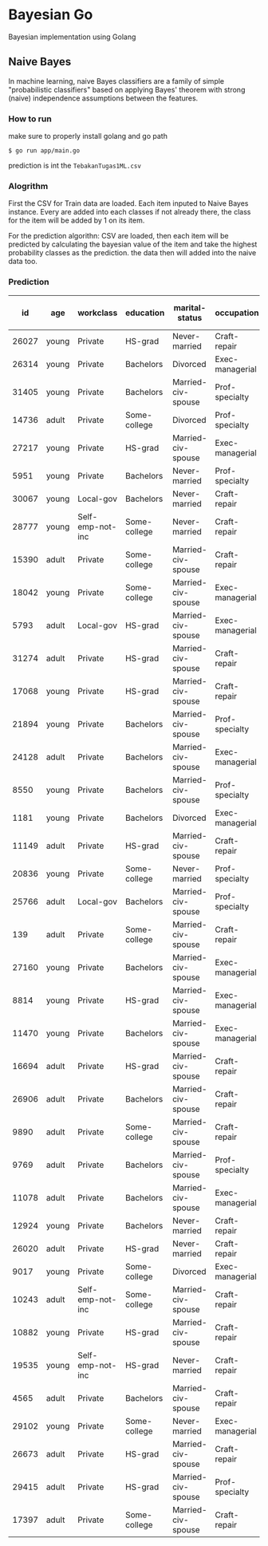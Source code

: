 # Bayesian Go
Bayesian implementation using Golang

## Naive Bayes

In machine learning, naive Bayes classifiers are a family of simple "probabilistic classifiers" based on applying Bayes' theorem with strong (naive) independence assumptions between the features.

### How to run

make sure to properly install golang and go path


```
$ go run app/main.go
```

prediction is int the `TebakanTugas1ML.csv`

### Alogrithm

First the CSV for Train data are loaded. Each item inputed to Naive Bayes instance.
Every are added into each classes if not already there, the class for the item will be added by 1 on its item.

For the prediction algorithn: CSV are loaded, then each item will be predicted by calculating the bayesian value of the item and take the highest probability classes as the prediction.
the data then will added into the naive data too.

### Prediction
| id    | age   | workclass        | education    | marital-status     | occupation      | relationship  | hours-per-week | income | 
|-------|-------|------------------|--------------|--------------------|-----------------|---------------|----------------|--------| 
| 26027 | young | Private          | HS-grad      | Never-married      | Craft-repair    | Not-in-family | normal         | <=50K  | 
| 26314 | young | Private          | Bachelors    | Divorced           | Exec-managerial | Not-in-family | normal         | <=50K  | 
| 31405 | young | Private          | Bachelors    | Married-civ-spouse | Prof-specialty  | Husband       | normal         | >50K   | 
| 14736 | adult | Private          | Some-college | Divorced           | Prof-specialty  | Not-in-family | normal         | <=50K  | 
| 27217 | young | Private          | HS-grad      | Married-civ-spouse | Exec-managerial | Husband       | many           | >50K   | 
| 5951  | young | Private          | Bachelors    | Never-married      | Prof-specialty  | Not-in-family | normal         | >50K   | 
| 30067 | young | Local-gov        | Bachelors    | Never-married      | Craft-repair    | Not-in-family | normal         | <=50K  | 
| 28777 | young | Self-emp-not-inc | Some-college | Never-married      | Craft-repair    | Not-in-family | normal         | <=50K  | 
| 15390 | adult | Private          | Some-college | Married-civ-spouse | Craft-repair    | Husband       | normal         | >50K   | 
| 18042 | young | Private          | Some-college | Married-civ-spouse | Exec-managerial | Husband       | normal         | >50K   | 
| 5793  | adult | Local-gov        | HS-grad      | Married-civ-spouse | Exec-managerial | Husband       | normal         | >50K   | 
| 31274 | adult | Private          | HS-grad      | Married-civ-spouse | Craft-repair    | Husband       | normal         | >50K   | 
| 17068 | young | Private          | HS-grad      | Married-civ-spouse | Craft-repair    | Husband       | low            | <=50K  | 
| 21894 | young | Private          | Bachelors    | Married-civ-spouse | Prof-specialty  | Husband       | normal         | >50K   | 
| 24128 | adult | Private          | Bachelors    | Married-civ-spouse | Exec-managerial | Husband       | normal         | >50K   | 
| 8550  | young | Private          | Bachelors    | Married-civ-spouse | Prof-specialty  | Husband       | normal         | >50K   | 
| 1181  | young | Private          | Bachelors    | Divorced           | Exec-managerial | Not-in-family | normal         | <=50K  | 
| 11149 | adult | Private          | HS-grad      | Married-civ-spouse | Craft-repair    | Husband       | normal         | >50K   | 
| 20836 | young | Private          | Some-college | Never-married      | Prof-specialty  | Not-in-family | normal         | <=50K  | 
| 25766 | adult | Local-gov        | Bachelors    | Married-civ-spouse | Prof-specialty  | Husband       | normal         | >50K   | 
| 139   | adult | Private          | Some-college | Married-civ-spouse | Craft-repair    | Husband       | normal         | >50K   | 
| 27160 | young | Private          | Bachelors    | Married-civ-spouse | Exec-managerial | Husband       | normal         | >50K   | 
| 8814  | young | Private          | HS-grad      | Married-civ-spouse | Exec-managerial | Husband       | normal         | >50K   | 
| 11470 | young | Private          | Bachelors    | Married-civ-spouse | Exec-managerial | Husband       | normal         | >50K   | 
| 16694 | adult | Private          | HS-grad      | Married-civ-spouse | Craft-repair    | Husband       | normal         | >50K   | 
| 26906 | adult | Private          | Bachelors    | Married-civ-spouse | Craft-repair    | Husband       | normal         | >50K   | 
| 9890  | adult | Private          | Some-college | Married-civ-spouse | Craft-repair    | Husband       | normal         | >50K   | 
| 9769  | adult | Private          | Bachelors    | Married-civ-spouse | Prof-specialty  | Husband       | normal         | >50K   | 
| 11078 | adult | Private          | Bachelors    | Married-civ-spouse | Exec-managerial | Husband       | normal         | >50K   | 
| 12924 | young | Private          | Bachelors    | Never-married      | Craft-repair    | Not-in-family | many           | <=50K  | 
| 26020 | adult | Private          | HS-grad      | Never-married      | Craft-repair    | Not-in-family | normal         | <=50K  | 
| 9017  | young | Private          | Some-college | Divorced           | Exec-managerial | Not-in-family | normal         | <=50K  | 
| 10243 | adult | Self-emp-not-inc | Some-college | Married-civ-spouse | Craft-repair    | Husband       | normal         | >50K   | 
| 10882 | young | Private          | HS-grad      | Married-civ-spouse | Craft-repair    | Husband       | normal         | >50K   | 
| 19535 | young | Self-emp-not-inc | HS-grad      | Never-married      | Craft-repair    | Not-in-family | normal         | <=50K  | 
| 4565  | adult | Private          | Bachelors    | Married-civ-spouse | Craft-repair    | Husband       | normal         | >50K   | 
| 29102 | young | Private          | Some-college | Never-married      | Exec-managerial | Not-in-family | normal         | <=50K  | 
| 26673 | adult | Private          | HS-grad      | Married-civ-spouse | Craft-repair    | Husband       | normal         | >50K   | 
| 29415 | adult | Private          | HS-grad      | Married-civ-spouse | Prof-specialty  | Husband       | normal         | >50K   | 
| 17397 | adult | Private          | Some-college | Married-civ-spouse | Craft-repair    | Husband       | normal         | >50K   | 

